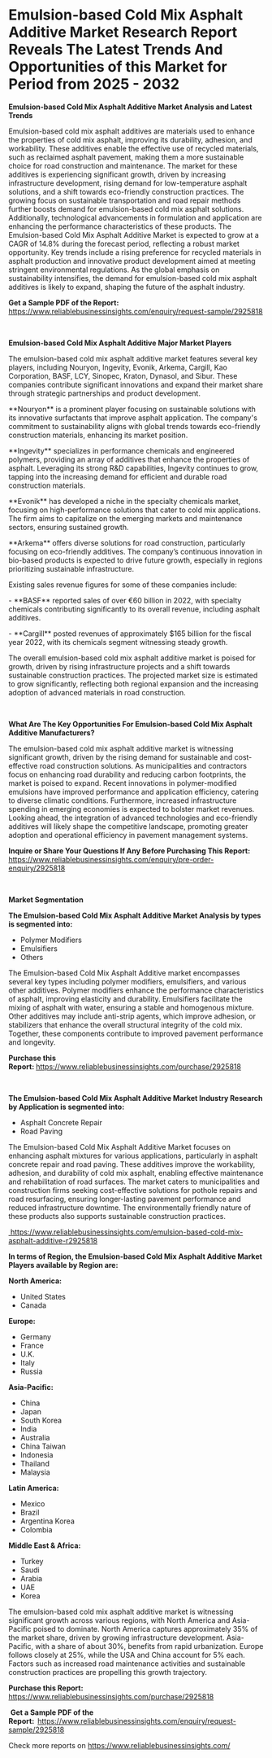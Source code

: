 <p><h1>Emulsion-based Cold Mix Asphalt Additive Market Research Report Reveals The Latest Trends And Opportunities of this Market for Period from 2025 - 2032</h1></p><p><strong>Emulsion-based Cold Mix Asphalt Additive Market Analysis and Latest Trends</strong></p>
<p><p>Emulsion-based cold mix asphalt additives are materials used to enhance the properties of cold mix asphalt, improving its durability, adhesion, and workability. These additives enable the effective use of recycled materials, such as reclaimed asphalt pavement, making them a more sustainable choice for road construction and maintenance. The market for these additives is experiencing significant growth, driven by increasing infrastructure development, rising demand for low-temperature asphalt solutions, and a shift towards eco-friendly construction practices. The growing focus on sustainable transportation and road repair methods further boosts demand for emulsion-based cold mix asphalt solutions. Additionally, technological advancements in formulation and application are enhancing the performance characteristics of these products. The Emulsion-based Cold Mix Asphalt Additive Market is expected to grow at a CAGR of 14.8% during the forecast period, reflecting a robust market opportunity. Key trends include a rising preference for recycled materials in asphalt production and innovative product development aimed at meeting stringent environmental regulations. As the global emphasis on sustainability intensifies, the demand for emulsion-based cold mix asphalt additives is likely to expand, shaping the future of the asphalt industry.</p></p>
<p><strong>Get a Sample PDF of the Report:&nbsp;</strong> <a href="https://www.reliablebusinessinsights.com/enquiry/request-sample/2925818?utm_campaign=2774&utm_medium=2&utm_source=Github&utm_content=ia&utm_term=12032025&utm_id=emulsion-based-cold-mix-asphalt-additive">https://www.reliablebusinessinsights.com/enquiry/request-sample/2925818</a></p>
<p>&nbsp;</p>
<p><strong>Emulsion-based Cold Mix Asphalt Additive Major Market Players</strong></p>
<p><p>The emulsion-based cold mix asphalt additive market features several key players, including Nouryon, Ingevity, Evonik, Arkema, Cargill, Kao Corporation, BASF, LCY, Sinopec, Kraton, Dynasol, and Sibur. These companies contribute significant innovations and expand their market share through strategic partnerships and product development.</p><p>**Nouryon** is a prominent player focusing on sustainable solutions with its innovative surfactants that improve asphalt application. The company's commitment to sustainability aligns with global trends towards eco-friendly construction materials, enhancing its market position.</p><p>**Ingevity** specializes in performance chemicals and engineered polymers, providing an array of additives that enhance the properties of asphalt. Leveraging its strong R&D capabilities, Ingevity continues to grow, tapping into the increasing demand for efficient and durable road construction materials.</p><p>**Evonik** has developed a niche in the specialty chemicals market, focusing on high-performance solutions that cater to cold mix applications. The firm aims to capitalize on the emerging markets and maintenance sectors, ensuring sustained growth.</p><p>**Arkema** offers diverse solutions for road construction, particularly focusing on eco-friendly additives. The company’s continuous innovation in bio-based products is expected to drive future growth, especially in regions prioritizing sustainable infrastructure.</p><p>Existing sales revenue figures for some of these companies include:</p><p>- **BASF** reported sales of over €60 billion in 2022, with specialty chemicals contributing significantly to its overall revenue, including asphalt additives.</p><p>- **Cargill** posted revenues of approximately $165 billion for the fiscal year 2022, with its chemicals segment witnessing steady growth.</p><p>The overall emulsion-based cold mix asphalt additive market is poised for growth, driven by rising infrastructure projects and a shift towards sustainable construction practices. The projected market size is estimated to grow significantly, reflecting both regional expansion and the increasing adoption of advanced materials in road construction.</p></p>
<p>&nbsp;</p>
<p><strong>What Are The Key Opportunities For Emulsion-based Cold Mix Asphalt Additive Manufacturers?</strong></p>
<p><p>The emulsion-based cold mix asphalt additive market is witnessing significant growth, driven by the rising demand for sustainable and cost-effective road construction solutions. As municipalities and contractors focus on enhancing road durability and reducing carbon footprints, the market is poised to expand. Recent innovations in polymer-modified emulsions have improved performance and application efficiency, catering to diverse climatic conditions. Furthermore, increased infrastructure spending in emerging economies is expected to bolster market revenues. Looking ahead, the integration of advanced technologies and eco-friendly additives will likely shape the competitive landscape, promoting greater adoption and operational efficiency in pavement management systems.</p></p>
<p><strong>Inquire or Share Your Questions If Any Before Purchasing This Report:</strong> <a href="https://www.reliablebusinessinsights.com/enquiry/pre-order-enquiry/2925818?utm_campaign=2774&utm_medium=2&utm_source=Github&utm_content=ia&utm_term=12032025&utm_id=emulsion-based-cold-mix-asphalt-additive">https://www.reliablebusinessinsights.com/enquiry/pre-order-enquiry/2925818</a></p>
<p>&nbsp;</p>
<p><strong>Market Segmentation</strong></p>
<p><strong>The Emulsion-based Cold Mix Asphalt Additive Market Analysis by types is segmented into:</strong></p>
<p><ul><li>Polymer Modifiers</li><li>Emulsifiers</li><li>Others</li></ul></p>
<p><p>The Emulsion-based Cold Mix Asphalt Additive market encompasses several key types including polymer modifiers, emulsifiers, and various other additives. Polymer modifiers enhance the performance characteristics of asphalt, improving elasticity and durability. Emulsifiers facilitate the mixing of asphalt with water, ensuring a stable and homogenous mixture. Other additives may include anti-strip agents, which improve adhesion, or stabilizers that enhance the overall structural integrity of the cold mix. Together, these components contribute to improved pavement performance and longevity.</p></p>
<p><strong>Purchase this Report:&nbsp;</strong><a href="https://www.reliablebusinessinsights.com/purchase/2925818?utm_campaign=2774&utm_medium=2&utm_source=Github&utm_content=ia&utm_term=12032025&utm_id=emulsion-based-cold-mix-asphalt-additive">https://www.reliablebusinessinsights.com/purchase/2925818</a></p>
<p>&nbsp;</p>
<p><strong>The Emulsion-based Cold Mix Asphalt Additive Market Industry Research by Application is segmented into:</strong></p>
<p><ul><li>Asphalt Concrete Repair</li><li>Road Paving</li></ul></p>
<p><p>The Emulsion-based Cold Mix Asphalt Additive Market focuses on enhancing asphalt mixtures for various applications, particularly in asphalt concrete repair and road paving. These additives improve the workability, adhesion, and durability of cold mix asphalt, enabling effective maintenance and rehabilitation of road surfaces. The market caters to municipalities and construction firms seeking cost-effective solutions for pothole repairs and road resurfacing, ensuring longer-lasting pavement performance and reduced infrastructure downtime. The environmentally friendly nature of these products also supports sustainable construction practices.</p></p>
<p><a href="https://www.reliablebusinessinsights.com/emulsion-based-cold-mix-asphalt-additive-r2925818?utm_campaign=2774&utm_medium=2&utm_source=Github&utm_content=ia&utm_term=12032025&utm_id=emulsion-based-cold-mix-asphalt-additive">&nbsp;https://www.reliablebusinessinsights.com/emulsion-based-cold-mix-asphalt-additive-r2925818</a></p>
<p><strong>In terms of Region, the Emulsion-based Cold Mix Asphalt Additive Market Players available by Region are:</strong></p>
<p>
    <p> <strong> North America: </strong>
        <ul>
            <li>United States</li>
            <li>Canada</li>
        </ul>
        </p> 
    <p> <strong> Europe: </strong>
        <ul>
            <li>Germany</li>
            <li>France</li>
            <li>U.K.</li>
            <li>Italy</li>
            <li>Russia</li>
        </ul>
        </p> 
    <p> <strong> Asia-Pacific: </strong>
        <ul>
            <li>China</li>
            <li>Japan</li>
            <li>South Korea</li>
            <li>India</li>
            <li>Australia</li>
            <li>China Taiwan</li>
            <li>Indonesia</li>
            <li>Thailand</li>
            <li>Malaysia</li>
        </ul>
        </p> 
    <p> <strong> Latin America: </strong>
        <ul>
            <li>Mexico</li>
            <li>Brazil</li>
            <li>Argentina Korea</li>
            <li>Colombia</li>
        </ul>
        </p> 
    <p> <strong> Middle East & Africa: </strong>
        <ul>
            <li>Turkey</li>
            <li>Saudi</li>
            <li>Arabia</li>
            <li>UAE</li>
            <li>Korea</li>
        </ul>
    </p>
    </p>
<p><p>The emulsion-based cold mix asphalt additive market is witnessing significant growth across various regions, with North America and Asia-Pacific poised to dominate. North America captures approximately 35% of the market share, driven by growing infrastructure development. Asia-Pacific, with a share of about 30%, benefits from rapid urbanization. Europe follows closely at 25%, while the USA and China account for 5% each. Factors such as increased road maintenance activities and sustainable construction practices are propelling this growth trajectory.</p></p>
<p><strong>Purchase this Report: </strong><a href="https://www.reliablebusinessinsights.com/purchase/2925818?utm_campaign=2774&utm_medium=2&utm_source=Github&utm_content=ia&utm_term=12032025&utm_id=emulsion-based-cold-mix-asphalt-additive">https://www.reliablebusinessinsights.com/purchase/2925818</a></p>
<p>&nbsp;<strong>Get a Sample PDF of the Report:&nbsp;&nbsp;</strong><a href="https://www.reliablebusinessinsights.com/enquiry/request-sample/2925818?utm_campaign=2774&utm_medium=2&utm_source=Github&utm_content=ia&utm_term=12032025&utm_id=emulsion-based-cold-mix-asphalt-additive">https://www.reliablebusinessinsights.com/enquiry/request-sample/2925818</a></p>
<p><strong></strong></p>
<p>Check more reports on <a href="https://www.reliablebusinessinsights.com/?utm_campaign=2774&utm_medium=2&utm_source=Github&utm_content=ia&utm_term=12032025&utm_id=emulsion-based-cold-mix-asphalt-additive">https://www.reliablebusinessinsights.com/</a></p>